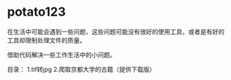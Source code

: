 # potato123

在生活中可能会遇到一些问题，这些问题可能没有很好的使用工具，或者是有好的工具却限制处理文件的质量。

借助代码解决一些工作生活中的小问题。

目录：
1.tif转jpg
2.爬取京都大学的古籍（提供下载版）
